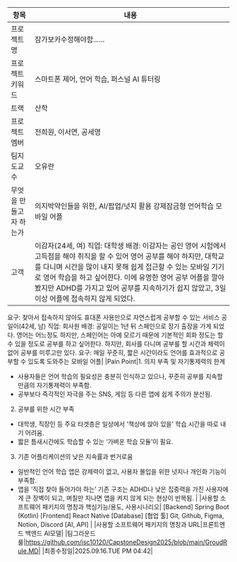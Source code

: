|항목|내용|
|---|---|
|프로젝트명|잠가보카수정해야함......|
|프로젝트 키워드|스마트폰 제어, 언어 학습, 퍼스널 AI 튜터링|
|트랙|산학|
|프로젝트멤버|전희원, 이서연, 공세영|
|팀지도교수|오유란|
|무엇을 만들고자 하는가|의지박약인들을 위한, AI/팝업/넛지 활용 강제잠금형 언어학습 모바일 어플|
|고객| 이감자(24세, 여) 직업: 대학생 배경: 이감자는 공인 영어 시험에서 고득점을 해야 취직을 할 수 있어 영어 공부를 해야 하지만, 대학교를 다니며 시간을 많이 내지 못해 쉽게 접근할 수 있는 모바일 기기로 영어 학습을 하고 싶어한다. 이에 유명한 영어 공부 어플을 깔아봤지만 ADHD를 가지고 있어 공부를 지속하기가 쉽지 않았고, 3일 이상 어플에 접속하지 않게 되었다.
요구: 찾아서 접속하지 않아도 휴대폰 사용만으로 자연스럽게 공부할 수 있는 서비스
공일이(42세, 남) 직업: 회사원 배경: 공일이는 1년 뒤 스페인으로 장기 출장을 가게 되었다. 영어는 어느정도 하지만, 스페인어는 아예 모르기 때문에 기본적인 회화 정도는 할 수 있을 정도로 공부를 하고 싶어한다. 하지만, 회사를 다니며 공부를 할 시간과 체력이 없어 공부를 미루고만 있다.
요구: 매일 꾸준히, 짧은 시간이라도 언어를 효과적으로 공부할 수 있도록 도와주는 모바일 어플|
|Pain Point|1. 의지 부족 및 자기통제력의 한계
- 사용자들은 언어 학습의 필요성은 충분히 인식하고 있으나, 꾸준히 공부를 지속할 만큼의 자기통제력이 부족함.
- 공부보다 즉각적인 자극을 주는 SNS, 게임 등 다른 앱에 쉽게 주의가 분산됨.
2. 공부를 위한 시간 부족
- 대학생, 직장인 등 주요 타겟층은 일상에서 '책상에 앉아 있을' 학습 시간을 따로 내기 어려움.
- 짧은 틈새시간에도 학습할 수 있는 ‘가벼운 학습 모듈’이 필요.
3. 기존 어플리케이션의 낮은 지속률과 번거로움
- 일반적인 언어 학습 앱은 강제력이 없고, 사용자 몰입을 위한 넛지나 개인화 기능이 부족함.
- 앱을 ‘직접 찾아 들어가야 하는’ 기존 구조는 ADHD나 낮은 집중력을 가진 사용자에게 큰 장벽이 되고, 며칠만 지나면 앱을 켜지 않게 되는 현상이 반복됨.
|
|사용할 소프트웨어 패키지의 명칭과 핵심기능/용도, 사용시나리오|
[Backend] Spring Boot (Kotlin)
[Frontend] React Native
[Database] 
[협업 툴] Git, Github, Figma, Notion, Discord
[AI, API]
|
|사용할 소프트웨어 패키지의 명칭과 URL|프론트엔드 백엔드 AI모델|
|팀그라운드룰|https://github.com/isc10120/CapstoneDesign2025/blob/main/GroudRule.MD|
|최종수정일|2025.09.16.TUE PM 04:42|

